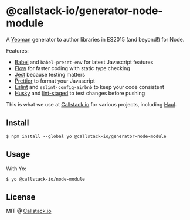 @callstack-io/generator-node-module
===========

A [Yeoman](http://yeoman.io/) generator to author libraries in ES2015 (and beyond!) for Node.

Features:

- [Babel](https://babeljs.io/) and `babel-preset-env` for latest Javascript features
- [Flow](https://flow.org/) for faster coding with static type checking
- [Jest](https://facebook.github.io/jest/) because testing matters
- [Prettier](https://github.com/prettier/prettier) to format your Javascript
- [Eslint](https://github.com/eslint/eslint) and `eslint-config-airbnb` to keep your code consistent
- [Husky](https://github.com/typicode/husky) and [lint-staged](https://github.com/okonet/lint-staged) to test changes before pushing

This is what we use at [Callstack.io](callstack.io) for various projects, including [Haul](https://github.com/callstack-io/haul).

## Install

```
$ npm install --global yo @callstack-io/generator-node-module
```

## Usage

With Yo:

```
$ yo @callstack-io/node-module
```

## License

MIT @ [Callstack.io](callstack.io)
